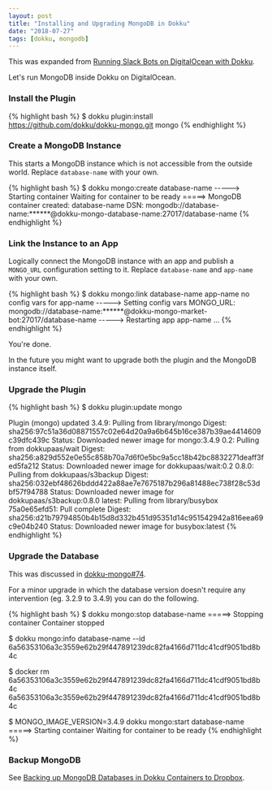 ```yaml
---
layout: post
title: "Installing and Upgrading MongoDB in Dokku"
date: "2018-07-27"
tags: [dokku, mongodb]
---
```

This was expanded from [Running Slack Bots on DigitalOcean with Dokku](/2016/02/08/running-slack-bots-on-digital-ocean-with-dokku.html).

Let's run MongoDB inside Dokku on DigitalOcean.

### Install the Plugin

{% highlight bash %}
$ dokku plugin:install https://github.com/dokku/dokku-mongo.git mongo
{% endhighlight %}

### Create a MongoDB Instance

This starts a MongoDB instance which is not accessible from the outside world. Replace `database-name` with your own.

{% highlight bash %}
$ dokku mongo:create database-name
-----> Starting container
       Waiting for container to be ready
=====> MongoDB container created: database-name
       DSN: mongodb://database-name:******@dokku-mongo-database-name:27017/database-name
{% endhighlight %}

### Link the Instance to an App

Logically connect the MongoDB instance with an app and publish a `MONGO_URL` configuration setting to it. Replace `database-name` and `app-name` with your own.

{% highlight bash %}
$ dokku mongo:link database-name app-name
no config vars for app-name
-----> Setting config vars
       MONGO_URL: mongodb://database-name:******@dokku-mongo-market-bot:27017/database-name
-----> Restarting app app-name
       ...
{% endhighlight %}

You're done.

In the future you might want to upgrade both the plugin and the MongoDB instance itself.

### Upgrade the Plugin

{% highlight bash %}
$ dokku plugin:update mongo

Plugin (mongo) updated
3.4.9: Pulling from library/mongo
Digest: sha256:97c51a36d08871557c02e64d20a9a6b645b16ce387b39ae4414609c39dfc439c
Status: Downloaded newer image for mongo:3.4.9
0.2: Pulling from dokkupaas/wait
Digest: sha256:a829d552e0e55c858b70a7d6f0e5bc9a5cc18b42bc8832271deaff3fed5fa212
Status: Downloaded newer image for dokkupaas/wait:0.2
0.8.0: Pulling from dokkupaas/s3backup
Digest: sha256:032ebf48626bddd422a88ae7e7675187b296a81488ec738f28c53dbf57f94788
Status: Downloaded newer image for dokkupaas/s3backup:0.8.0
latest: Pulling from library/busybox
75a0e65efd51: Pull complete
Digest: sha256:d21b79794850b4b15d8d332b451d95351d14c951542942a816eea69c9e04b240
Status: Downloaded newer image for busybox:latest
{% endhighlight %}

### Upgrade the Database

This was discussed in [dokku-mongo#74](https://github.com/dokku/dokku-mongo/issues/74).

For a minor upgrade in which the database version doesn't require any intervention (eg. 3.2.9 to 3.4.9) you can do the following.

{% highlight bash %}
$ dokku mongo:stop database-name
=====> Stopping container
       Container stopped

$ dokku mongo:info database-name --id
6a56353106a3c3559e62b29f447891239dc82fa4166d711dc41cdf9051bd8b4c

$ docker rm 6a56353106a3c3559e62b29f447891239dc82fa4166d711dc41cdf9051bd8b4c
6a56353106a3c3559e62b29f447891239dc82fa4166d711dc41cdf9051bd8b4c

$ MONGO_IMAGE_VERSION=3.4.9 dokku mongo:start database-name
=====> Starting container
       Waiting for container to be ready
{% endhighlight %}

### Backup MongoDB

See [Backing up MongoDB Databases in Dokku Containers to Dropbox](/2016/02/15/backing-up-mongodb-databases-in-dokku-containers-to-dropbox.html).

